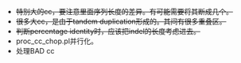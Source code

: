 * ~~特别大的cc，要注意里面序列长度的差异。有可能需要将其断成几个。~~
* ~~很多大cc，是由于tandem duplication形成的。其间有很多重叠区。~~
* ~~判断percentage identity时，应该把indel的长度考虑进去。~~
* proc_cc_chop.pl并行化。
* 处理BAD cc
